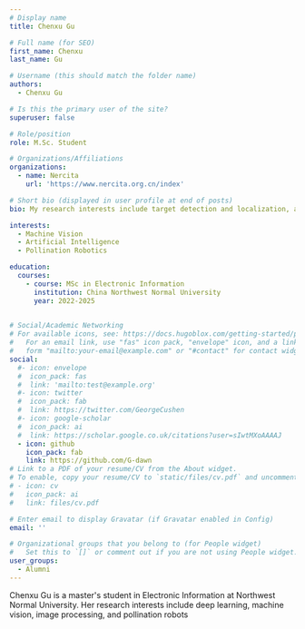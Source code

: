```yaml
---
# Display name
title: Chenxu Gu

# Full name (for SEO)
first_name: Chenxu
last_name: Gu

# Username (this should match the folder name)
authors:
  - Chenxu Gu

# Is this the primary user of the site?
superuser: false

# Role/position
role: M.Sc. Student

# Organizations/Affiliations
organizations:
  - name: Nercita
    url: 'https://www.nercita.org.cn/index'

# Short bio (displayed in user profile at end of posts)
bio: My research interests include target detection and localization, as well as pollination robots.

interests:
  - Machine Vision
  - Artificial Intelligence
  - Pollination Robotics

education:
  courses:
    - course: MSc in Electronic Information
      institution: China Northwest Normal University
      year: 2022-2025
    

# Social/Academic Networking
# For available icons, see: https://docs.hugoblox.com/getting-started/page-builder/#icons
#   For an email link, use "fas" icon pack, "envelope" icon, and a link in the
#   form "mailto:your-email@example.com" or "#contact" for contact widget.
social:
  #- icon: envelope
  #  icon_pack: fas
  #  link: 'mailto:test@example.org'
  #- icon: twitter
  #  icon_pack: fab
  #  link: https://twitter.com/GeorgeCushen
  #- icon: google-scholar
  #  icon_pack: ai
  #  link: https://scholar.google.co.uk/citations?user=sIwtMXoAAAAJ
  - icon: github
    icon_pack: fab
    link: https://github.com/G-dawn
# Link to a PDF of your resume/CV from the About widget.
# To enable, copy your resume/CV to `static/files/cv.pdf` and uncomment the lines below.
# - icon: cv
#   icon_pack: ai
#   link: files/cv.pdf

# Enter email to display Gravatar (if Gravatar enabled in Config)
email: ''

# Organizational groups that you belong to (for People widget)
#   Set this to `[]` or comment out if you are not using People widget.
user_groups:
  - Alumni
---
```


Chenxu Gu is a master's student in Electronic Information at Northwest Normal University. Her research interests include deep learning, machine vision, image processing, and pollination robots


